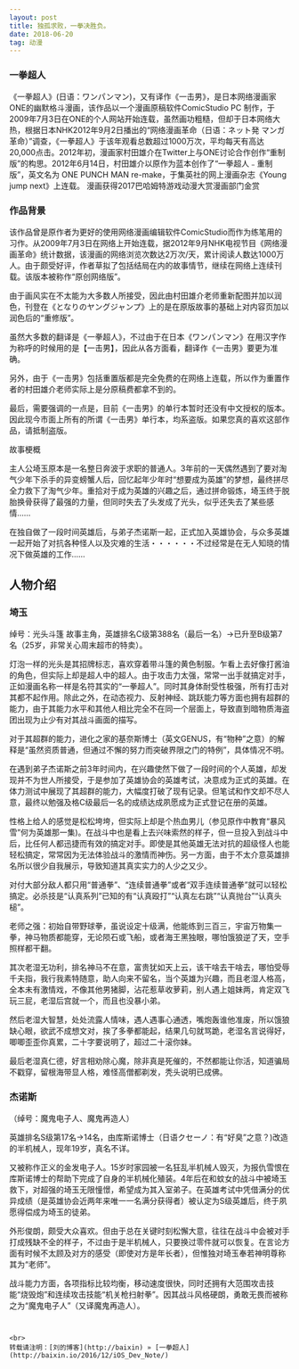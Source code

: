 ```yaml
---
layout: post
title: 独孤求败，一拳决胜负。
date: 2018-06-20 
tag: 动漫
---
```


### 一拳超人


《一拳超人》(日语：ワンパンマン)，又有译作《一击男》，是日本网络漫画家ONE的幽默格斗漫画，该作品以一个漫画原稿软件ComicStudio PC 制作，于2009年7月3日在ONE的个人网站开始连载，虽然画功粗糙，但却于日本网络大热，根据日本NHK2012年9月2日播出的“网络漫画革命（日语：ネット発 マンガ革命）”调查，《一拳超人》于该年观看总数超过1000万次，平均每天有高达20,000点击。2012年初，漫画家村田雄介在Twitter上与ONE讨论合作创作“重制版”的构思。2012年6月14日，村田雄介以原作为蓝本创作了“一拳超人﹣重制版”，英文名为 ONE PUNCH MAN re-make，于集英社的网上漫画杂志《Young jump next》上连载。
漫画获得2017巴哈姆特游戏动漫大赏漫画部门金赏


### 作品背景
该作品曾是原作者为更好的使用网络漫画编辑软件ComicStudio而作为练笔用的习作。从2009年7月3日在网络上开始连载，据2012年9月NHK电视节目《网络漫画革命》统计数据，该漫画的网络浏览次数达2万次/天，累计阅读人数达1000万人。由于颇受好评，作者草拟了包括结局在内的故事情节，继续在网络上连续刊载。该版本被称作“原创网络版”。

由于画风实在不太能为大多数人所接受，因此由村田雄介老师重新配图并加以润色，刊登在《となりのヤングジャンプ》上的是在原版故事的基础上对内容页加以润色后的“重修版”。

虽然大多数的翻译是《一拳超人》，不过由于在日本《ワンパンマン》在用汉字作为称呼的时候用的是【一击男】，因此从各方面看，翻译作《一击男》要更为准确。

另外，由于《一击男》包括重置版都是完全免费的在网络上连载，所以作为重置作者的村田雄介老师实际上是分原稿费都拿不到的。

最后，需要强调的一点是，目前《一击男》的单行本暂时还没有中文授权的版本。因此现今市面上所有的所谓《一击男》单行本，均系盗版。如果您真的喜欢这部作品，请抵制盗版。

故事梗概

主人公埼玉原本是一名整日奔波于求职的普通人。3年前的一天偶然遇到了要对淘气少年下杀手的异变螃蟹人后，回忆起年少年时“想要成为英雄”的梦想，最终拼尽全力救下了淘气少年。重拾对于成为英雄的兴趣之后，通过拼命锻炼，埼玉终于脱胎换骨获得了最强的力量，但同时失去了头发成了光头，似乎还失去了某些感情……

在独自做了一段时间英雄后，与弟子杰诺斯一起，正式加入英雄协会，与众多英雄一起开始了对抗各种怪人以及灾难的生活・・・・・・不过经常是在无人知晓的情况下做英雄的工作……
## 人物介绍   

### 埼玉

绰号：光头斗篷
故事主角，英雄排名C级第388名（最后一名）→已升至B级第7名（25岁，非常关心周末超市的特卖）。

灯泡一样的光头是其招牌标志，喜欢穿着带斗篷的黄色制服。乍看上去好像打酱油的角色，但实际上却是超人中的超人。由于攻击力太强，常常一出手就搞定对手，正如漫画名称一样是名符其实的“一拳超人”。同时其身体耐受性极强，所有打击对其都不起作用。除此之外，在动态视力、反射神经、跳跃能力等方面也拥有超群的能力，由于其能力水平和其他人相比完全不在同一个层面上，导致直到暗物质海盗团出现为止少有对其战斗画面的描写。

对于其超群的能力，进化之家的基奈斯博士（英文GENUS，有“物种”之意）的解释是“虽然资质普通，但通过不懈的努力而突破界限之门的特例”，具体情况不明。

在遇到弟子杰诺斯之前3年时间内，在兴趣使然下做了一段时间的个人英雄，却发现并不为世人所接受，于是参加了英雄协会的英雄考试，决意成为正式的英雄。在体力测试中展现了其超群的能力，大幅度打破了现有记录。但笔试和作文却不尽人意，最终以勉强及格C级最后一名的成绩达成夙愿成为正式登记在册的英雄。

性格上给人的感觉是松松垮垮，但实际上却是个热血男儿（参见原作中教育“暴风雪”何为英雄那一集)。在战斗中也是看上去兴味索然的样子，但一旦投入到战斗中后，比任何人都迅捷而有效的搞定对手。即使是其他英雄无法对抗的超级怪人也能轻松搞定，常常因为无法体验战斗的激情而神伤。另一方面，由于不太介意英雄排名所以很少自我展示，导致知道其真实实力的人少之又少。

对付大部分敌人都只用“普通拳”、“连续普通拳”或者“双手连续普通拳”就可以轻松搞定。必杀技是“认真系列”已知的有“认真殴打”“认真左右跳”“认真抛台”“认真头槌”。

老师之强：初始自带野球拳，虽说设定十级满，他能练到三百三，宇宙万物集一拳，神马物质都能穿，无论陨石或飞船，或者海王黑独眼，哪怕饿狼逆了天，空手照样都干翻。

其次老湿无功利，排名神马不在意，富贵犹如天上云，该干啥去干啥去，哪怕受辱千夫指，我行我素特随意，助人向来不留名，当个英雄为兴趣，而且老湿人格高，全本未有激情戏，不像其他男猪脚，沾花惹草收萝莉，别人遇上姐妹两，肯定双飞玩三屁，老湿后宫就一个，而且也没暴小弟。

然后老湿大智慧，处处流露人情味，遇人遇事心通透，嘴炮轰谁他准废，所以饿狼缺心眼，欲武不成想文对，挨了多拳都能起，结果几句就骂跪，老湿名言说得好，唧唧歪歪你真累，二十字要说明了，超过二十滚你妹。

最后老湿真仁德，好言相劝除心魔，除非真是死催的，不然都能让你活，知道骗局不戳穿，留根海带显人格，难怪高僧都剃发，秃头说明已成佛。

### 杰诺斯

（绰号：魔鬼电子人、魔鬼再造人）

英雄排名S级第17名→14名，由库斯诺博士（日语クセーノ：有“好臭”之意？)改造的半机械人，现年19岁，真名不详。

又被称作正义的金发电子人。15岁时家园被一名狂乱半机械人毁灭，为报仇雪恨在库斯诺博士的帮助下完成了自身的半机械化殖装。4年后在和蚊女的战斗中被埼玉救下，对超强的埼玉无限憧憬，希望成为其入室弟子。在英雄考试中凭借满分的优异成绩（是英雄协会近两年来唯一一名满分获得者）被认定为S级英雄后，终于夙愿得偿成为埼玉的徒弟。

外形俊朗，颇受大众喜欢。但由于总在关键时刻松懈大意，往往在战斗中会被对手打成残缺不全的样子，不过由于是半机械人，只要换过零件就可以恢复。在言论方面有时候不太顾及对方的感受（即使对方是年长者），但惟独对埼玉奉若神明尊称其为“老师”。

战斗能力方面，各项指标比较均衡，移动速度很快，同时还拥有大范围攻击技能“烧毁炮”和连续攻击技能“机关枪扫射拳”。因其战斗风格硬朗，勇敢无畏而被称之为“魔鬼电子人”（又译魔鬼再造人）。






```


<br>
转载请注明：[刘的博客](http://baixin) » [一拳超人](http://baixin.io/2016/12/iOS_Dev_Note/)  


